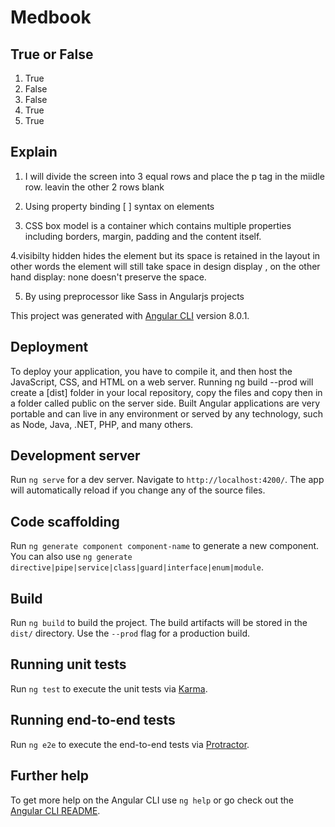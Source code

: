 # Medbook

## True or False 
1. True
2. False
3. False
4. True
5. True

## Explain

 
1. I will divide the screen into 3 equal rows and 
place the p tag in the miidle row. leavin the other 2 
rows blank

2. Using property binding [ ] syntax on elements 

3. CSS box model is a container which contains multiple
 properties including borders, margin, padding and the
 content itself.

4.visibilty hidden hides the element but its space is 
 retained in the layout in other words the element will still 
 take space in design display , on the other hand 
 display: none doesn't preserve the space.

5. By using preprocessor like Sass in Angularjs projects

 

This project was generated with [Angular CLI](https://github.com/angular/angular-cli) version 8.0.1.

 ## Deployment
To deploy your application, you have to compile it, and then host the JavaScript, CSS, and HTML on a web server. Running ng build --prod will create a [dist] folder in your local repository, copy the files and copy then in a folder called public on the server side. Built Angular applications are very portable and can live in any environment or served by any technology, such as Node, Java, .NET, PHP, and many others.

## Development server

Run `ng serve` for a dev server. Navigate to `http://localhost:4200/`. The app will automatically reload if you change any of the source files.

## Code scaffolding

Run `ng generate component component-name` to generate a new component. You can also use `ng generate directive|pipe|service|class|guard|interface|enum|module`.

## Build

Run `ng build` to build the project. The build artifacts will be stored in the `dist/` directory. Use the `--prod` flag for a production build.

## Running unit tests

Run `ng test` to execute the unit tests via [Karma](https://karma-runner.github.io).

## Running end-to-end tests

Run `ng e2e` to execute the end-to-end tests via [Protractor](http://www.protractortest.org/).

## Further help

To get more help on the Angular CLI use `ng help` or go check out the [Angular CLI README](https://github.com/angular/angular-cli/blob/master/README.md).
